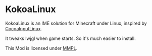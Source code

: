 # KokoaLinux

KokoaLinux is an IME solution for Minecraft under Linux, inspired by [CocoaInputLinux](https://www.axer.jp/archives/61).   

It tweaks lwjgl when game starts. So it's much easier to install.

This Mod is licensed under [MMPL](LICENSE).
